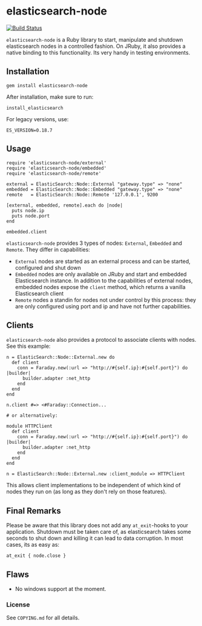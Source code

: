 # elasticsearch-node

[![Build Status](https://secure.travis-ci.org/Asquera/elasticsearch-node.png?branch=master)](http://travis-ci.org/Asquera/elasticsearch-node)

`elasticsearch-node` is a Ruby library to start, manipulate and shutdown elasticsearch nodes in a controlled fashion. On JRuby, it also provides a native binding to this functionality. Its very handy in testing environments.

## Installation

```
gem install elasticsearch-node
```

After installation, make sure to run:

```
install_elasticsearch
```

For legacy versions, use:

```
ES_VERSION=0.18.7
```

## Usage

```
require 'elasticsearch-node/external'
require 'elasticsearch-node/embedded'
require 'elasticsearch-node/remote'

external = ElasticSearch::Node::External "gateway.type" => "none"
embedded = ElasticSearch::Node::Embedded "gateway.type" => "none"
remote   = ElasticSearch::Node::Remote '127.0.0.1', 9200

[external, embedded, remote].each do |node|
  puts node.ip
  puts node.port
end

embedded.client
```

`elasticsearch-node` provides 3 types of nodes: `External`, `Embedded` and `Remote`. They differ in capabilities:

* `External` nodes are started as an external process and can be started, configured and shut down
* `Embedded` nodes are only available on JRuby and start and embedded Elasticsearch instance. In addition to the capabilities of external nodes, embedded nodes expose the `client` method, which returns a vanilla Elasticsearch client
* `Remote` nodes a standin for nodes not under control by this process: they are only configured using port and ip and have not further capabilities.

## Clients

`elasticsearch-node` also provides a protocol to associate clients with nodes. See this example:

```
n = ElasticSearch::Node::External.new do
  def client
    conn = Faraday.new(:url => "http://#{self.ip}:#{self.port}") do |builder|
      builder.adapter :net_http
    end
  end
end

n.client #=> <#Faraday::Connection...

# or alternatively:

module HTTPClient
  def client
    conn = Faraday.new(:url => "http://#{self.ip}:#{self.port}") do |builder|
      builder.adapter :net_http
    end
  end
end

n = ElasticSearch::Node::External.new :client_module => HTTPClient
```

This allows client implementations to be independent of which kind of nodes they run on (as long as they don't rely on those features).

## Final Remarks

Please be aware that this library does not add any `at_exit`-hooks to your application. Shutdown must be taken care of, as elasticsearch takes some seconds to shut down and killing it can lead to data corruption. In most cases, its as easy as:

    at_exit { node.close }

## Flaws

* No windows support at the moment.

### License

See `COPYING.md` for all details.
